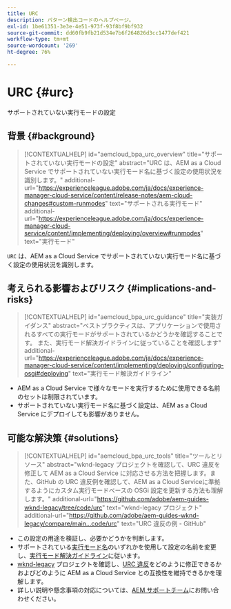 ```yaml
---
title: URC
description: パターン検出コードのヘルプページ。
exl-id: 1be61351-3e3e-4e51-973f-93f8bf9bf932
source-git-commit: dd60fb9fb21d534e7b6f264826d3cc1477def421
workflow-type: tm+mt
source-wordcount: '269'
ht-degree: 76%

---
```


# URC {#urc}

サポートされていない実行モードの設定

## 背景 {#background}

>[!CONTEXTUALHELP]
>id="aemcloud_bpa_urc_overview"
>title="サポートされていない実行モードの設定"
>abstract="URC は、AEM as a Cloud Service でサポートされていない実行モード名に基づく設定の使用状況を識別します。"
>additional-url="https://experienceleague.adobe.com/ja/docs/experience-manager-cloud-service/content/release-notes/aem-cloud-changes#custom-runmodes" text="サポートされる実行モード"
>additional-url="https://experienceleague.adobe.com/ja/docs/experience-manager-cloud-service/content/implementing/deploying/overview#runmodes" text="実行モード"

`URC` は、AEM as a Cloud Service でサポートされていない実行モード名に基づく設定の使用状況を識別します。

## 考えられる影響およびリスク {#implications-and-risks}

>[!CONTEXTUALHELP]
>id="aemcloud_bpa_urc_guidance"
>title="実装ガイダンス"
>abstract="ベストプラクティスは、アプリケーションで使用されるすべての実行モードがサポートされているかどうかを確認することです。 また、実行モード解決ガイドラインに従っていることを確認します"
>additional-url="https://experienceleague.adobe.com/ja/docs/experience-manager-cloud-service/content/implementing/deploying/configuring-osgi#deploying" text="実行モード解決ガイドライン"

* AEM as a Cloud Service で様々なモードを実行するために使用できる名前のセットは制限されています。
* サポートされていない実行モード名に基づく設定は、AEM as a Cloud Service にデプロイしても影響がありません。

## 可能な解決策 {#solutions}

>[!CONTEXTUALHELP]
>id="aemcloud_bpa_urc_tools"
>title="ツールとリソース"
>abstract="wknd-legacy プロジェクトを確認して、URC 違反を修正して AEM as a Cloud Service に対応させる方法を把握します。また、GitHub の URC 違反例を確認して、AEM as a Cloud Serviceに準拠するようにカスタム実行モードベースの OSGi 設定を更新する方法も理解します。"
>additional-url="https://github.com/adobe/aem-guides-wknd-legacy/tree/code/urc" text="wknd-legacy プロジェクト"
>additional-url="https://github.com/adobe/aem-guides-wknd-legacy/compare/main...code/urc" text="URC 違反の例 - GitHub"

* この設定の用途を検証し、必要かどうかを判断します。
* サポートされている[実行モード名](https://experienceleague.adobe.com/ja/docs/experience-manager-cloud-service/content/release-notes/aem-cloud-changes#custom-runmodes)のいずれかを使用して設定の名前を変更し、[実行モード解決ガイドライン](https://experienceleague.adobe.com/ja/docs/experience-manager-cloud-service/content/implementing/deploying/configuring-osgi#runmode-resolution)に従います。
* [wknd-legacy](https://github.com/adobe/aem-guides-wknd-legacy/tree/code/urc) プロジェクトを確認し、[URC 違反](https://github.com/adobe/aem-guides-wknd-legacy/compare/main...code/urc)をどのように修正できるかおよびどのように AEM as a Cloud Service との互換性を維持できるかを理解します。
* 詳しい説明や懸念事項の対応については、[AEM サポートチーム](https://helpx.adobe.com/jp/enterprise/using/support-for-experience-cloud.html)にお問い合わせください。
